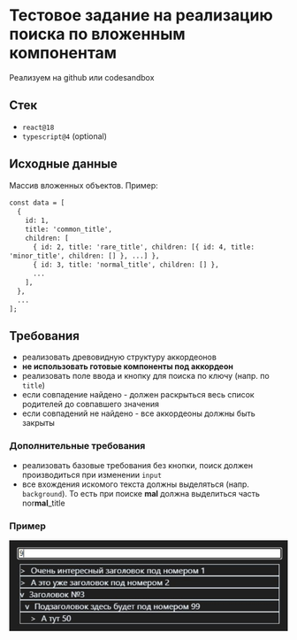 # Тестовое задание на реализацию поиска по вложенным компонентам

Реализуем на github или codesandbox

## Стек

- `react@18`
- `typescript@4` (optional)

## Исходные данные

Массив вложенных объектов. Пример:

```tsx
const data = [
  {
    id: 1,
    title: 'common_title',
    children: [
      { id: 2, title: 'rare_title', children: [{ id: 4, title: 'minor_title', children: [] }, ...] },
      { id: 3, title: 'normal_title', children: [] },
      ...
    ],
  },
  ...
];
```

## Требования

- реализовать древовидную структуру аккордеонов
- **не использовать готовые компоненты под аккордеон**
- реализовать поле ввода и кнопку для поиска по ключу (напр. по `title`)
- если совпадение найдено - должен раскрыться весь список родителей до совпавшего значения
- если совпадений не найдено - все аккордеоны должны быть закрыты

### Дополнительные требования

- реализовать базовые требования без кнопки, поиск должен производиться при изменении `input`
- все вхождения искомого текста должны выделяться (напр. `background`). То есть при поиске **mal** должна выделиться часть nor**mal**\_title

### Пример

![Пример](https://github.com/web-bee-ru/ru-test-assignments/blob/main/files/search-in-accordions/example.png)
